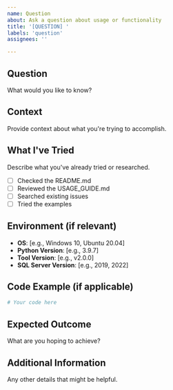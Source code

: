 ```yaml
---
name: Question
about: Ask a question about usage or functionality
title: '[QUESTION] '
labels: 'question'
assignees: ''

---
```


## Question
What would you like to know?

## Context
Provide context about what you're trying to accomplish.

## What I've Tried
Describe what you've already tried or researched.

- [ ] Checked the README.md
- [ ] Reviewed the USAGE_GUIDE.md
- [ ] Searched existing issues
- [ ] Tried the examples

## Environment (if relevant)
- **OS**: [e.g., Windows 10, Ubuntu 20.04]
- **Python Version**: [e.g., 3.9.7]
- **Tool Version**: [e.g., v2.0.0]
- **SQL Server Version**: [e.g., 2019, 2022]

## Code Example (if applicable)
```python
# Your code here
```

## Expected Outcome
What are you hoping to achieve?

## Additional Information
Any other details that might be helpful.
